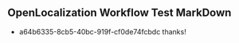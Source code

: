 ## OpenLocalization Workflow Test MarkDown
* a64b6335-8cb5-40bc-919f-cf0de74fcbdc 
thanks!<!--HONumber=Mar16_HO3-->
